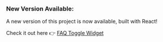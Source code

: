 ### New Version Available:

A new version of this project is now available, built with React!

Check it out here 👉 [FAQ Toggle Widget](https://github.com/feramjo-webdev/faq-toggle-widget-react.git)
